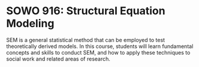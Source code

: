 # SOWO 916: Structural Equation Modeling

SEM is a general statistical method that can be employed to test theoretically derived models. In this course, students will learn fundamental concepts and skills to conduct SEM, and how to apply these techniques to social work and related areas of research.